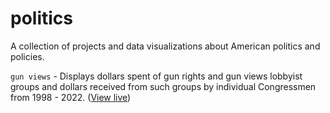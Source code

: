 # politics
A collection of projects and data visualizations about American politics and policies.

`gun views` - Displays dollars spent of gun rights and gun views lobbyist groups and dollars received from such groups by individual Congressmen from 1998 - 2022. (<a href="https://gun-views.netlify.app/">View live</a>)
